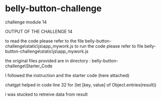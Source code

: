 # belly-button-challenge
challenge module 14

OUTPUT OF THE CHALLENGE 14

to read the code 
    please refer to the file 
    belly-button-challenge\static\js\app_mywork.js
to run the code
    please refer to file 
    belly-button-challenge\static\js\app_mywork.js

the original files provided are in directory : belly-button-challenge\Starter_Code


I followed the instruction and the starter code (here attached)


chatgpt helped in code line 32
for (let [key, value] of Object.entries(result)) 

i was stucked to retreive data from result




